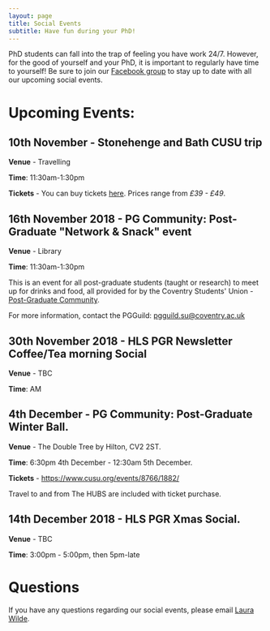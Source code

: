 ```yaml
---
layout: page
title: Social Events
subtitle: Have fun during your PhD!
---
```


PhD students can fall into the trap of feeling you have work 24/7. However, for the good of yourself and your PhD, it is important to regularly have time to yourself! Be sure to join our [Facebook group](https://www.facebook.com/groups/HLSsocials) to stay up to date with all our upcoming social events.

# Upcoming Events:


## 10th November - Stonehenge and Bath CUSU trip

**Venue** - Travelling

**Time**: 11:30am-1:30pm

**Tickets** - You can buy tickets [here](https://www.cusu.org/ents/event/1604/). Prices range from _£39 - £49_.




## 16th November 2018 - PG Community: Post-Graduate "Network & Snack" event

**Venue** - Library

**Time**: 11:30am-1:30pm

This is an event for all post-graduate students (taught or research) to meet up for drinks and food, all provided for by the Coventry Students' Union - [Post-Graduate Community](https://www.cusu.org/communities/postgrad/).

For more information, contact the PGGuild: [pgguild.su@coventry.ac.uk](mailto:pgguild.su@coventry.ac.uk)

## 30th November 2018 - HLS PGR Newsletter Coffee/Tea morning Social

**Venue** - TBC

**Time**: AM

## 4th December - PG Community: Post-Graduate Winter Ball.

**Venue** - The Double Tree by Hilton, CV2 2ST.

**Time**: 6:30pm 4th December - 12:30am 5th December.

**Tickets** - https://www.cusu.org/events/8766/1882/

Travel to and from The HUBS are included with ticket purchase. 


## 14th December 2018 - HLS PGR Xmas Social.

**Venue** - TBC

**Time**: 3:00pm - 5:00pm, then 5pm-late


# Questions

If you have any questions regarding our social events, please email [Laura Wilde](mailto:cov.pgrnewsletter+events@gmail.com).
